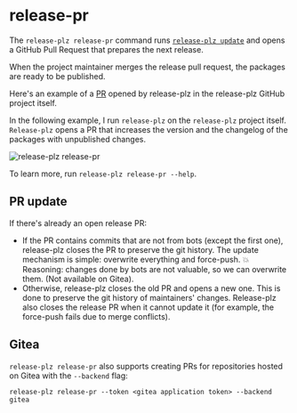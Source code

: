# release-pr

The `release-plz release-pr` command runs [`release-plz update`](update.md) and
opens a GitHub Pull Request that prepares the next release.

When the project maintainer merges the release pull request, the packages are
ready to be published.

Here's an example of a [PR](https://github.com/MarcoIeni/release-plz/pull/377)
opened by release-plz in the release-plz GitHub project itself.

In the following example, I run `release-plz` on the `release-plz` project
itself.
`Release-plz` opens a PR that increases the version and the changelog of the
packages with unpublished changes.

![release-plz release-pr](https://user-images.githubusercontent.com/11428655/160772903-544c7578-7c17-4311-b6ca-a1aefeabe799.gif)

To learn more, run `release-plz release-pr --help`.

## PR update

If there's already an open release PR:

- If the PR contains commits that are not from bots (except the first one),
  release-plz closes the PR to preserve the git history.
  The update mechanism is simple: overwrite everything and force-push. 💥
  Reasoning: changes done by bots are not valuable, so we can overwrite them.
  (Not available on Gitea).
- Otherwise, release-plz closes the old PR and opens a new one.
  This is done to preserve the git history of maintainers' changes.
  Release-plz also closes the release PR when it cannot update it
  (for example, the force-push fails due to merge conflicts).

## Gitea

`release-plz release-pr` also supports creating PRs for repositories hosted on
Gitea with the `--backend` flag:

`release-plz release-pr --token <gitea application token> --backend gitea`
